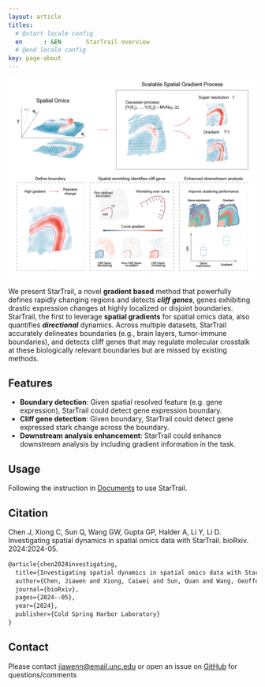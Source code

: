 ```yaml
---
layout: article
titles:
  # @start locale config
  en      : &EN       StarTrail overview
  # @end locale config
key: page-about
---
```


![Overview](doc_data/f1.png)


We present StarTrail, a novel **gradient based** method that powerfully defines rapidly changing regions and detects ***cliff genes***, genes exhibiting drastic expression changes at highly localized or disjoint boundaries. StarTrail, the first to leverage **spatial gradients** for spatial omics data, also quantifies ***directional*** dynamics. Across multiple datasets, StarTrail accurately delineates boundaries (e.g., brain layers, tumor-immune boundaries), and detects cliff genes that may regulate molecular crosstalk at these biologically relevant boundaries but are missed by existing methods. 


## Features

- **Boundary detection**: Given spatial resolved feature (e.g. gene expression), StarTrail could detect gene expression boundary.
- **Cliff gene detection**: Given boundary, StarTrail could detect gene expressed stark change across the boundary.
- **Downstream analysis enhancement**: StarTrail could enhance downstream analysis by including gradient information in the task.

## Usage

Following the instruction in [Documents](01_quick_start) to use StarTrail.

## Citation

Chen J, Xiong C, Sun Q, Wang GW, Gupta GP, Halder A, Li Y, Li D. Investigating spatial dynamics in spatial omics data with StarTrail. bioRxiv. 2024:2024-05.

```tex
@article{chen2024investigating,
  title={Investigating spatial dynamics in spatial omics data with StarTrail},
  author={Chen, Jiawen and Xiong, Caiwei and Sun, Quan and Wang, Geoffery W and Gupta, Gaorav P and Halder, Aritra and Li, Yun and Li, Didong},
  journal={bioRxiv},
  pages={2024--05},
  year={2024},
  publisher={Cold Spring Harbor Laboratory}
}
```


## Contact

Please contact jiawenn@email.unc.edu or open an issue on [GitHub](https://github.com/JiawenChenn/StarTrail) for questions/comments